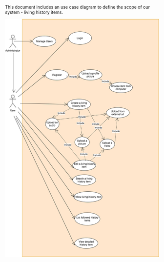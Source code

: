 This document includes an use case diagram to define the scope of our system - living history items.

![Use case diagram](https://github.com/SWE574-Nerds/friendly-eureka/blob/master/design/usecasediagrams/UseCaseDiagramEureka.png)